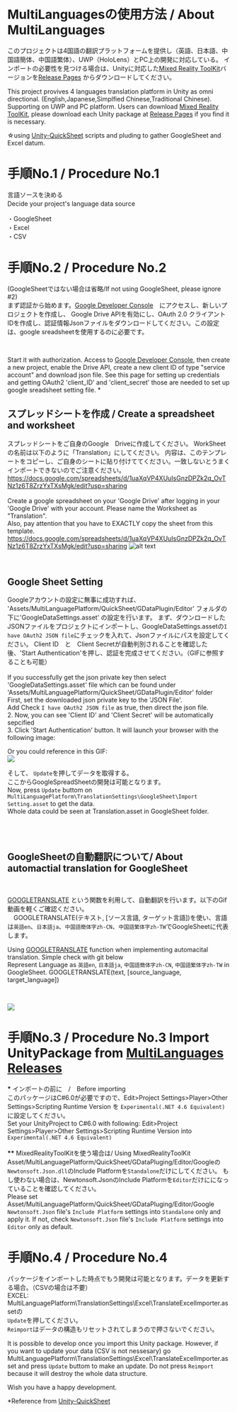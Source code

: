 # MultiLanguagesの使用方法 / About MultiLanguages


このプロジェクトは4国語の翻訳プラットフォームを提供し（英語、日本語、中国語簡体、中国語繁体）、UWP（HoloLens）とPC上の開発に対応している。
インポートの必要性を見つける場合は、Unityに対応した[Mixed Reality ToolKit](https://github.com/adam-p/markdown-here/wiki/Markdown-Cheatsheet)バージョンを[Release Pages](https://github.com/Microsoft/MixedRealityToolkit-Unity/releases) からダウンロードしてください。
<br>

This project provives 4 languages translation platform in Unity as omni directional. (English,Japanese,Simplfied Chinese,Traditional Chinese). Supporting on UWP and PC platform. Users can download [Mixed Reality ToolKit](https://github.com/adam-p/markdown-here/wiki/Markdown-Cheatsheet), please download each Unity package at [Release Pages](https://github.com/Microsoft/MixedRealityToolkit-Unity/releases) if you find it is necessary.

☆using [Unity-QuickSheet](https://github.com/kimsama/Unity-QuickSheet) scripts and pluding to gather GoogleSheet and Excel datum.



# 手順No.1 / Procedure No.1
言語ソースを決める <br>
Decide your project's language data source　<br>

・GoogleSheet　<br>
・Excel　<br>
・CSV　<br>

# 手順No.2 / Procedure No.2
(GoogleSheetではない場合は省略/If not using GoogleSheet, please ignore #2)
<br>
まず認証から始めます。[Google Developer Console](https://console.developers.google.com/apis/dashboard?project=test20181110-1541853844271&duration=PT1H)　にアクセスし、新しいプロジェクトを作成し、
Google Drive APIを有効にし、OAuth 2.0 クライアント IDを作成し、認証情報Jsonファイルをダウンロードしてください。この設定は、google sreadsheetを使用するのに必要です。

<br>

Start it with authorization. Access to [Google Developer Console](https://console.developers.google.com/apis/dashboard?project=test20181110-1541853844271&duration=PT1H), then create
a new project, enable the Drive API, create a new client ID of type "service account" and download json file.
See this page for setting up credentials and getting OAuth2 'client_ID' and 'client_secret' those are needed to set up google sreadsheet setting file. *

## スプレッドシートを作成 / Create a spreadsheet and worksheet
スプレッドシートをご自身のGoogle　Driveに作成してください。
WorkSheetの名前は以下のように「Translation」にしてください。
内容は、このテンプレートをコピーし、ご自身のシートに貼り付けててください。一致しないとうまくインポートできないのでご注意ください。
https://docs.google.com/spreadsheets/d/1uaXqVP4XUuIsGnzDPZk2q_OvTNz1z6T8ZrzYxTXsMgk/edit?usp=sharing
<br><br>
Create a google spreadsheet on your 'Google Drive' after logging in your 'Google Drive' with your account.
Please name the Worksheet as "Translation". <br>
Also, pay attention that you have to EXACTLY copy the sheet from this template.
https://docs.google.com/spreadsheets/d/1uaXqVP4XUuIsGnzDPZk2q_OvTNz1z6T8ZrzYxTXsMgk/edit?usp=sharing
![alt text](https://i.gyazo.com/11d35db6a7cd912eaaef546ccf038732.png)


<br>


## Google Sheet Setting
Googleアカウントの設定に無事に成功すれば、 'Assets/MultiLanguagePlatform/QuickSheet/GDataPlugin/Editor' フォルダの下に'GoogleDataSettings.asset' の設定を行います。
まず、ダウンロードしたJSONファイルをプロジェクトにインポートし、GoogleDataSettings.assetの`I have OAuth2 JSON file`にチェックを入れて、Jsonファイルにパスを設定してください。
Client ID　と　Client Secretが自動判別されることを確認した後、'Start Authentication'を押し、認証を完成させてください。（GIFに参照することも可能）
<br><br>
If you successfully get the json private key then select 'GoogleDataSettings.asset' file which can be found under 'Assets/MultiLanguagePlatform/QuickSheet/GDataPlugin/Editor' folder <br>
First, set the downloaded json private key to the 'JSON File'.  <br>
Add Check `I have OAuth2 JSON file` as true, then direct the json file. <br>
2. Now, you can see 'Client ID' and 'Client Secret' will be automatically sepcified <br>
3. Click 'Start Authentication' button. It will launch your browser with the following image: <br>

Or you could reference in this GIF: <br>
![](https://i.gyazo.com/24a0d910bf760cc88be11f83ceccea22.gif?_ga=2.165977085.271426080.1545019028-698536499.1488878597)

そして、 `Update`を押してデータを取得する。<br>
ここからGoogleSpreadSheetの開発は可能となります。 <br>
Now, press `Update` buttom on `MultiLanguagePlatform\TranslationSettings\GoogleSheet\Import Setting.asset` to get the data. <br>
Whole data could be seen at Translation.asset in GoogleSheet folder. <br>

<br>
<br>


## GoogleSheetの自動翻訳について/ About automactial translation for GoogleSheet
<br>

[GOOGLETRANSLATE](https://support.google.com/docs/answer/3093331?hl=ja) という関数を利用して、自動翻訳を行います。以下のGif動画を軽くご確認ください。<br>　GOOGLETRANSLATE(テキスト, [ソース言語, ターゲット言語])を使い、言語は`英語en`、`日本語ja`、`中国語簡体字zh-CN`、`中国語繁体字zh-TW`でGoogleSheetに代表します。
<br>

Using [GOOGLETRANSLATE](https://support.google.com/docs/answer/3093331?hl=en) function when implementing automacital translation. Simple check with git below<br>
Represent Language as `英語en`, `日本語ja`, `中国語簡体字zh-CN`, `中国語繁体字zh-TW` in GoogleSheet.
GOOGLETRANSLATE(text, [source_language, target_language])

<br>

![](https://i.gyazo.com/78d52609b520c383e3a22776dcb29d1d.gif)


# 手順No.3 / Procedure No.3 Import UnityPackage from [MultiLanguages Releases](https://github.com/cindychen0204/MultiLanguages/releases)

<b>*</b> インポートの前に　/　Before importing <br>
このパッケージはC#6.0が必要ですので、Edit>Project Settings>Player>Other Settings>Scripting Runtime Version を `Experimental(.NET 4.6 Equivalent) `に設定してください。<br>
Set your UnityProject to C#6.0 with following: Edit>Project Settings>Player>Other Settings>Scripting Runtime Version into `Experimental(.NET 4.6 Equivalent) `
<br> <br>
<b>**</b> MixedRealityToolKitを使う場合は/ Using MixedRealityToolKit
Asset/MultiLanguagePlatform/QuickSheet/GDataPluging/Editor/Googleの`Newtonsoft.Json.dll`のInclude Platformを`Standalone`だけにしてください。
もし使わない場合は、Newtonsoft.JsonのInclude Platformを`Editor`だけにになっていることを確認してください。<br>
Please set Asset/MultiLanguagePlatform/QuickSheet/GDataPluging/Editor/Google `Newtonsoft.Json` file's `Include Platform` settings into `Standalone` only and apply it.
If not, check `Newtonsoft.Json` file's `Include Platform` settings into `Editor` only as default.
<br>




# 手順No.4 / Procedure No.4
パッケージをインポートした時点でもう開発は可能となります。データを更新する場合。（CSVの場合は不要） <br>
EXCEL:  MultiLanguagePlatform\TranslationSettings\Excel\TranslateExcelImporter.assetの <br>
`Update`を押してください。<br>
`Reimport`はデータの構造もリセットされてしまうので押さないでください。 <br>

It is possible to develop once you import this Unity package.
However, if you want to update your data (CSV is not nessesary)
go MultiLanguagePlatform\TranslationSettings\Excel\TranslateExcelImporter.asset
and press `Update` buttom to make an update.
Do not press `Reimport` because it will destroy the whole data structure.


Wish you have a happy development.

*Reference from [Unity-QuickSheet](https://github.com/kimsama/Unity-QuickSheet)
